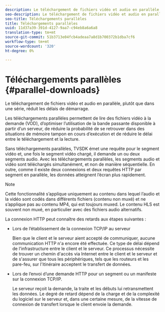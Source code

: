 ```yaml
---
description: Le téléchargement de fichiers vidéo et audio en parallèle, plutôt que dans une série, réduit les délais de démarrage.
seo-description: Le téléchargement de fichiers vidéo et audio en parallèle, plutôt que dans une série, réduit les délais de démarrage.
seo-title: Téléchargements parallèles
title: Téléchargements parallèles
uuid: 11d37a39-391d-4127-9aa7-c94eb8a6a6a8
translation-type: tm+mt
source-git-commit: 51b3713e04fcb4adeaa7a8d1b700372b1dba7cf6
workflow-type: tm+mt
source-wordcount: '320'
ht-degree: 0%

---
```



# Téléchargements parallèles {#parallel-downloads}

Le téléchargement de fichiers vidéo et audio en parallèle, plutôt que dans une série, réduit les délais de démarrage.

Les téléchargements parallèles permettent de lire des fichiers vidéo à la demande (VOD), d’optimiser l’utilisation de la bande passante disponible à partir d’un serveur, de réduire la probabilité de se retrouver dans des situations de mémoire tampon en cours d’exécution et de réduire le délai entre le téléchargement et la lecture.

<!-- 

Removed as part of "no DASH use cases" for 2.5.1, May 31st, 2017 release.
<p>Parallel downloads allows DASH video-on-demand (VOD) files to be played, optimizes the available bandwidth usage from a server, lowers the probability of getting into buffer under-run situations, and minimizes the delay between download and playback. </p>

 -->

Sans téléchargements parallèles, TVSDK émet une requête pour le segment vidéo et, une fois le segment vidéo chargé, il demande un ou deux segments audio. Avec les téléchargements parallèles, les segments audio et vidéo sont téléchargés simultanément, et non de manière séquentielle. En outre, comme il existe deux connexions et deux requêtes HTTP par segment en parallèle, les données atteignent l’écran plus rapidement.

>[!NOTE]
>
>Cette fonctionnalité s’applique uniquement au contenu dans lequel l’audio et la vidéo sont codés dans différents fichiers (contenu non muxé) et ne s’applique pas au contenu MP4, qui est toujours muxed. Le contenu HLS est souvent non muxé, en particulier avec des fichiers audio alternatifs.

<!-- 

See comment above (DASH use case removed).

  This feature applies only to content where the audio and video are encoded into different files (unmuxed content) and does not apply to MP4 content, which is always muxed. Most DASH content is unmuxed, and HLS content is often unmuxed, especially with alternate audio. 
-->

La connexion HTTP peut connaître des retards aux étapes suivantes :

* Lors de l’établissement de la connexion TCP/IP au serveur

   Bien que le client et le serveur aient accepté de communiquer, aucune communication HTTP n&#39;a encore été effectuée. Ce type de délai dépend de l’infrastructure entre le client et le serveur. Ce processus nécessite de trouver un chemin d&#39;accès via Internet entre le client et le serveur et de s&#39;assurer que tous les périphériques, tels que les routeurs et les pare-feu, sur l&#39;itinéraire acceptent le transfert de données.
* Lors de l’envoi d’une demande HTTP pour un segment ou un manifeste sur la connexion TCP/IP.

   Le serveur reçoit la demande, la traite et les débuts lui retransmettent les données. Le degré de retard dépend de la charge et de la complexité du logiciel sur le serveur et, dans une certaine mesure, de la vitesse de connexion de transfert lorsque le client envoie la demande.